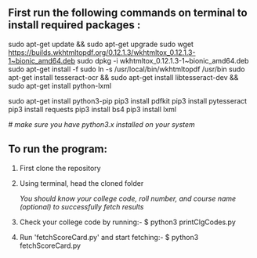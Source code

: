 ## First run the following commands on terminal to install required packages : 

sudo apt-get update && sudo apt-get upgrade
sudo wget https://builds.wkhtmltopdf.org/0.12.1.3/wkhtmltox_0.12.1.3-1~bionic_amd64.deb
sudo dpkg -i wkhtmltox_0.12.1.3-1~bionic_amd64.deb
sudo apt-get install -f
sudo ln -s /usr/local/bin/wkhtmltopdf /usr/bin
sudo apt-get install tesseract-ocr && sudo apt-get install libtesseract-dev && sudo apt-get install python-lxml

sudo apt-get install python3-pip
pip3 install pdfkit
pip3 install pytesseract
pip3 install requests
pip3 install bs4 
pip3 install lxml

_# make sure you have python3.x installed on your system_

## To run the program:

1. First clone the repository
2. Using terminal, head the cloned folder

   _You should know your college code, roll number, and course name (optional) to successfully fetch results_ 
3. Check your college code by running:- $ python3 printClgCodes.py
4. Run 'fetchScoreCard.py' and start fetching:- $ python3 fetchScoreCard.py



